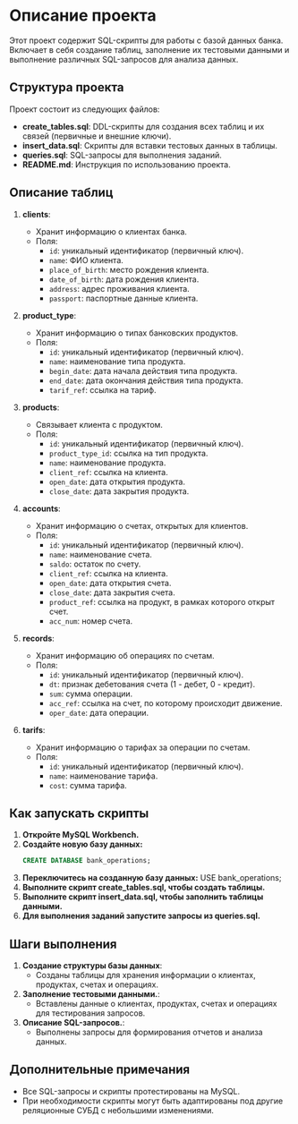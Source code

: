# Описание проекта

Этот проект содержит SQL-скрипты для работы с базой данных банка. Включает в себя создание таблиц, заполнение их тестовыми данными и выполнение различных SQL-запросов для анализа данных.

## Структура проекта

Проект состоит из следующих файлов:

- **create_tables.sql**: DDL-скрипты для создания всех таблиц и их связей (первичные и внешние ключи).
- **insert_data.sql**: Скрипты для вставки тестовых данных в таблицы.
- **queries.sql**: SQL-запросы для выполнения заданий.
- **README.md**: Инструкция по использованию проекта.

## Описание таблиц

1. **clients**: 
    - Хранит информацию о клиентах банка.
    - Поля:
        - `id`: уникальный идентификатор (первичный ключ).
        - `name`: ФИО клиента.
        - `place_of_birth`: место рождения клиента.
        - `date_of_birth`: дата рождения клиента.
        - `address`: адрес проживания клиента.
        - `passport`: паспортные данные клиента.

2. **product_type**:
    - Хранит информацию о типах банковских продуктов.
    - Поля:
        - `id`: уникальный идентификатор (первичный ключ).
        - `name`: наименование типа продукта.
        - `begin_date`: дата начала действия типа продукта.
        - `end_date`: дата окончания действия типа продукта.
        - `tarif_ref`: ссылка на тариф.

3. **products**:
    - Связывает клиента с продуктом.
    - Поля:
        - `id`: уникальный идентификатор (первичный ключ).
        - `product_type_id`: ссылка на тип продукта.
        - `name`: наименование продукта.
        - `client_ref`: ссылка на клиента.
        - `open_date`: дата открытия продукта.
        - `close_date`: дата закрытия продукта.

4. **accounts**:
    - Хранит информацию о счетах, открытых для клиентов.
    - Поля:
        - `id`: уникальный идентификатор (первичный ключ).
        - `name`: наименование счета.
        - `saldo`: остаток по счету.
        - `client_ref`: ссылка на клиента.
        - `open_date`: дата открытия счета.
        - `close_date`: дата закрытия счета.
        - `product_ref`: ссылка на продукт, в рамках которого открыт счет.
        - `acc_num`: номер счета.

5. **records**:
    - Хранит информацию об операциях по счетам.
    - Поля:
        - `id`: уникальный идентификатор (первичный ключ).
        - `dt`: признак дебетования счета (1 - дебет, 0 - кредит).
        - `sum`: сумма операции.
        - `acc_ref`: ссылка на счет, по которому происходит движение.
        - `oper_date`: дата операции.

6. **tarifs**:
    - Хранит информацию о тарифах за операции по счетам.
    - Поля:
        - `id`: уникальный идентификатор (первичный ключ).
        - `name`: наименование тарифа.
        - `cost`: сумма тарифа.

## Как запускать скрипты

1. **Откройте MySQL Workbench.**
2. **Создайте новую базу данных:**
   ```sql
   CREATE DATABASE bank_operations;
3. **Переключитесь на созданную базу данных:**
   USE bank_operations;
4. **Выполните скрипт create_tables.sql, чтобы создать таблицы.**
5. **Выполните скрипт insert_data.sql, чтобы заполнить таблицы данными.**
6. **Для выполнения заданий запустите запросы из queries.sql.**


## Шаги выполнения

1. **Создание структуры базы данных**:
    - Созданы таблицы для хранения информации о клиентах, продуктах, счетах и операциях.
2. **Заполнение тестовыми данными.**:
    - Вставлены данные о клиентах, продуктах, счетах и операциях для тестирования запросов.
3. **Описание SQL-запросов.**:
    - Выполнены запросы для формирования отчетов и анализа данных.


## Дополнительные примечания
- Все SQL-запросы и скрипты протестированы на MySQL.
- При необходимости скрипты могут быть адаптированы под другие реляционные СУБД с небольшими изменениями.